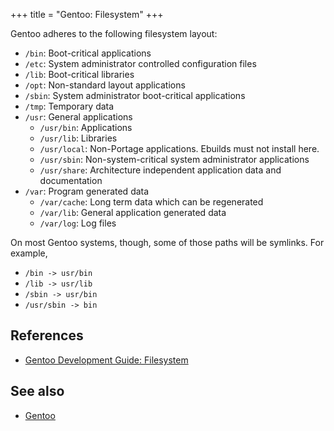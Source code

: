 +++
title = "Gentoo: Filesystem"
+++

Gentoo adheres to the following filesystem layout:

- `/bin`: Boot-critical applications
- `/etc`: System administrator controlled configuration files
- `/lib`: Boot-critical libraries
- `/opt`: Non-standard layout applications
- `/sbin`: System administrator boot-critical applications
- `/tmp`: Temporary data
- `/usr`: General applications
  - `/usr/bin`: Applications
  - `/usr/lib`: Libraries
  - `/usr/local`: Non-Portage applications. Ebuilds must not install here.
  - `/usr/sbin`: Non-system-critical system administrator applications
  - `/usr/share`: Architecture independent application data and documentation
- `/var`: Program generated data
  - `/var/cache`: Long term data which can be regenerated
  - `/var/lib`: General application generated data
  - `/var/log`: Log files

On most Gentoo systems, though, some of those paths will be symlinks. For example,

- `/bin -> usr/bin`
- `/lib -> usr/lib`
- `/sbin -> usr/bin`
- `/usr/sbin -> bin`

## References

- [Gentoo Development Guide: Filesystem](https://devmanual.gentoo.org/general-concepts/filesystem/index.html)

## See also

- [Gentoo](@/notes/Gentoo.md)
